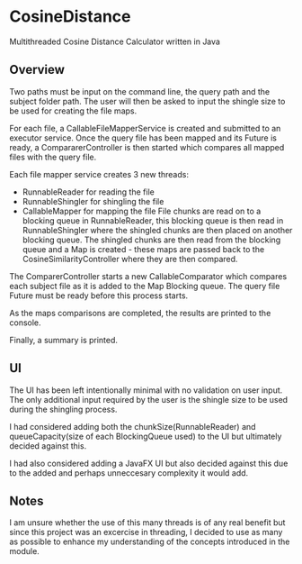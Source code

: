 # CosineDistance
Multithreaded Cosine Distance Calculator written in Java

## Overview

Two paths must be input on the command line, the query path and the subject folder path.
The user will then be asked to input the shingle size to be used for creating the file maps.

For each file, a CallableFileMapperService is created and submitted to an executor service.
Once the query file has been mapped and its Future is ready, a CompararerController is then started which compares all mapped files with the query file.

Each file mapper service creates 3 new threads:
  * RunnableReader for reading the file
  * RunnableShingler for shingling the file
  * CallableMapper for mapping the file
  File chunks are read on to a blocking queue in RunnableReader, this blocking queue is then read in RunnableShingler where the shingled chunks are then placed on another blocking queue.
  The shingled chunks are then read from the blocking queue and a Map is created - these maps are passed back to the CosineSimilarityController where they are then compared.
  
The ComparerController starts a new CallableComparator which compares each subject file as it is added to the Map Blocking queue.  The query file Future must be ready before this process starts.

As the maps comparisons are completed, the results are printed to the console.

Finally, a summary is printed.

## UI

The UI has been left intentionally minimal with no validation on user input.  The only additional input required by the user is the shingle size to be used during the shingling process.

I had considered adding both the chunkSize(RunnableReader) and queueCapacity(size of each BlockingQueue used) to the UI but ultimately decided against this.

I had also considered adding a JavaFX UI but also decided against this due to the added and perhaps unneccesary complexity it would add.

## Notes

I am unsure whether the use of this many threads is of any real benefit but since this project was an excercise in threading, I decided to use as many as possible to enhance my understanding of the concepts introduced in the module.

